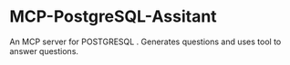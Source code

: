 # MCP-PostgreSQL-Assitant
An MCP server for POSTGRESQL . Generates questions and uses tool to answer questions.
